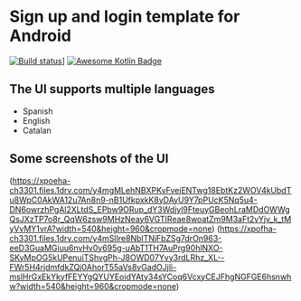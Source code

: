 # Sign up and login template for Android
[![Build status](https://img.shields.io/travis/request/request/master.svg?style=flat-square)](https://travis-ci.org/request/request)]
[![Awesome Kotlin Badge](https://kotlin.link/awesome-kotlin.svg)](https://github.com/KotlinBy/awesome-kotlin)

## The UI supports multiple languages
- Spanish
- English
- Catalan

## Some screenshots of the UI
(https://xpoeha-ch3301.files.1drv.com/y4mgMLehNBXPKvFvejENTwg18EbtKz2WOV4kUbdTu8WpC0AkWA12u7An8n9-nB1UfkpxkK8yDAyU9Y7pPUcK5Nq5u4-DN6owrzhPgAl2XLtdS_EPbw9ORup_dY3Wdjyl9FteuyGBeohLraMDdOWWgQsJXzTP7o8r_QqW6zsw9MHzNeay6VGTIReae8woatZm9M3aFt2vYjv_k_tMyVvMY1vrA?width=540&height=960&cropmode=none)
(https://xpofha-ch3301.files.1drv.com/y4mSlIre8NblTNjFbZSg7drOn963-eeD3GuaMGiuu6nvHv0y695g-uAbT1TH7AuPrg90hlNXO-SKyMpOG5kUPenuiTShvgPh-J8OWD07Yvy3rdLRhz_XL--FWr5H4rjdmfdkZQj0AhorT55aVs8vGadOJjli-mslHrGxEkYkyfFEYYgQYUYEoidYAty34sYCoq6VcxyCEJFhgNGFGE6hsnwhw?width=540&height=960&cropmode=none)
